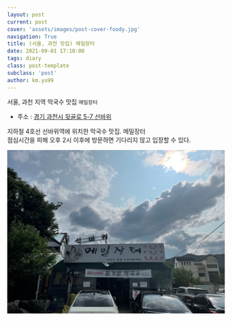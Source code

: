 ```yaml
---
layout: post
current: post
cover: 'assets/images/post-cover-foody.jpg'
navigation: True
title: (서울, 과천 맛집) 메밀장터
date: 2021-09-01 17:10:00
tags: diary
class: post-template
subclass: 'post'
author: km.yu99
---
```

서울, 과천 지역 막국수 맛집 `메밀장터`
- 주소 : [경기 과천시 뒷골로 5-7 선바위](https://map.naver.com/v5/search/%EB%A9%94%EB%B0%80%EC%9E%A5%ED%84%B0/place/38247636?placePath=%3Fentry=pll%26from=nx%26fromNxList=true&c=14136710.9348997,4502366.5506309,15,0,0,0,dh)

지하철 4호선 선바위역에 위치한 막국수 맛집. 메밀장터  
점심시간을 피해 오후 2시 이후에 방문하면 기다리지 않고 입장할 수 있다.

<img src="assets/images/2021-09-01-foody/1.jpg">

